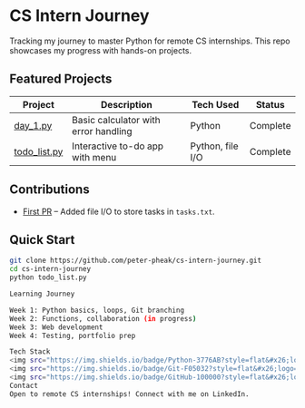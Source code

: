 # CS Intern Journey

Tracking my journey to master Python for remote CS internships. This repo showcases my progress with hands-on projects.

## Featured Projects

| Project         | Description                              | Tech Used       | Status |
|-----------------|------------------------------------------|-----------------|--------|
| [day_1.py](day_1.py) | Basic calculator with error handling    | Python          | Complete |
| [todo_list.py](todo_list.py) | Interactive to-do app with menu         | Python, file I/O | Complete |

## Contributions

- [First PR](https://github.com/nitishkumar-IT/TodoList-Using-Python-beginner/pulls?q=is%3Apr+is%3Aclosed) – Added file I/O to store tasks in `tasks.txt`.

## Quick Start

```bash
git clone https://github.com/peter-pheak/cs-intern-journey.git
cd cs-intern-journey
python todo_list.py

Learning Journey

Week 1: Python basics, loops, Git branching
Week 2: Functions, collaboration (in progress)
Week 3: Web development
Week 4: Testing, portfolio prep

Tech Stack
<img src="https://img.shields.io/badge/Python-3776AB?style=flat&#x26;logo=python&#x26;logoColor=white" alt="Python">
<img src="https://img.shields.io/badge/Git-F05032?style=flat&#x26;logo=git&#x26;logoColor=white" alt="Git">
<img src="https://img.shields.io/badge/GitHub-100000?style=flat&#x26;logo=github&#x26;logoColor=white" alt="GitHub">
Contact
Open to remote CS internships! Connect with me on LinkedIn.
